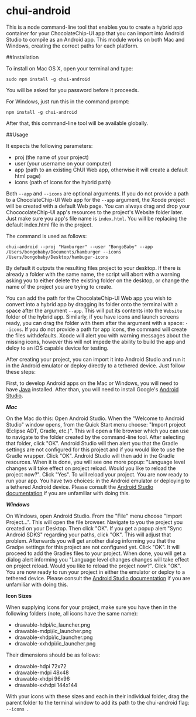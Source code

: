 # chui-android

This is a node command-line tool that enables you to create a hybrid app container for your ChocolateChip-UI app that you can import into Android Studio to compile as an Android app. This module works on both Mac and Windows, creating the correct paths for each platform.

##Installation

To install on Mac OS X, open your terminal and type:

```
sudo npm install -g chui-android
```

You will be asked for you password before it proceeds.

For Windows, just run this in the command prompt:

```
npm install -g chui-android
```


After that, this command-line tool will be available globally.


##Usage

It expects the following parameters:

- proj (the name of your project)
- user (your username on your computer)
- app (path to an existing ChUI Web app, otherwise it will create a default html page)
- icons (path of icons for the hybrid path)

Both `--app` and `--icons` are optional arguments. If you do not provide a path to a ChocolateChip-UI Web app for the `--app` argument, the Xcode project will be created with a default Web page. You can always drag and drop your ChococolateChip-UI app's resources to the project's Website folder later. Just make sure you app's file name is `index.html`. You will be replacing the default index.html file in the project.

The command is used as follows:

    chui-android --proj "Hamburger" --user "BongoBaby" --app /Users/bongobaby/Documents/hamburger --icons /Users/bongobaby/Desktop/hambuger-icons


By default it outputs the resulting files project to your desktop. If there is already a folder with the same name, the script will abort with a warning asking you to either delete the existing folder on the desktop, or change the name of the project you are trying to create. 

You can add the path for the ChocolateChip-UI Web app you wish to convert into a hybrid app by dragging its folder onto the terminal with a space after the argument `--app`. This will put its contents into the `Website` folder of the hybrid app. Similarly, if you have icons and launch screens ready, you can drag the folder with them after the argument with a space: `--icons`. If you do not provide a path for app icons, the command will create the files withdefaults. Xcode will alert you with warning messages about the missing icons, however this will not impede the ability to build the app and deloy to an iOS capable device for testing. 

After creating your project, you can import it into Android Studio and run it in the Android emulator or deploy directly to a tethered device. Just follow these steps:

First, to develop Android apps on the Mac or Windows, you will need to have [Java](http://www.oracle.com/technetwork/java/javase/downloads/index.html) installed. After than, you will need to install Google's [Android Studio](https://developer.android.com/sdk/index.html).

***Mac***

On the Mac do this: Open Android Studio. When the "Welcome to Android Studio" window opens, from the Quick Start menu choose: "Import project (Eclipse ADT, Gradle, etc.)". This will open a file browser which you can use to navigate to the folder created by the command-line tool. After selecting that folder, click "OK". Android Studio will then alert you that the Gradle settings are not configured for this project and if you would like to use the Gradle wrapper. Click "OK". Android Studio will then add in the Gradle resources. When it is done, you will see one more popup: "Language level changes will take effect on project reload. Would you like to reload the project now?". Click "Yes". To will reload your project. You are now ready to run your app. You have two choices: in the Android emulator or deploying to a tethered Android device. Please consult the [Android Studio documentation](https://developer.android.com/tools/help/index.html) if you are unfamiliar with doing this.

***Windows***

On Windows, open Android Studio. From the "File" menu choose "Import Project...". This will open the file browser. Navigate to you the project you created on your Desktop. Then click "OK". If you get a popup alert "Sync Android SDKS" regarding your paths, click "OK". This will adjust that problem. Afterwards you will get another dialog informing you that the Gradpe settings for this project are not configured yet. Click "OK". It will proceed to add the Gradles files to your project. When done, you will get a dialog alert informing you "Language level changes changes will take effect on project reload. Would you like to reload the project now?". Click "OK". You are now ready to run your project in either the emulator or deploy to a tethered device. Please consult the [Android Studio documentation](https://developer.android.com/tools/help/index.html) if you are unfamiliar with doing this.

**Icon Sizes**

When supplying icons for your project, make sure you have then in the following folders (note, all icons have the same name):

- drawable-hdpi/ic_launcher.png
- drawable-mdpi/ic_launcher.png
- drawable-xhdpi/ic_launcher.png
- drawable-xxhdpi/ic_launcher.png

Their dimensions should be as follows:


- drawable-hdpi 72x72
- drawable-mdpi 48x48
- drawable-xhdpi 96x96
- drawable-xxhdpi 144x144

With your icons with these sizes and each in their individual folder, drag the parent folder to the terminal window to add its path to the chui-android flag: `--icons `.